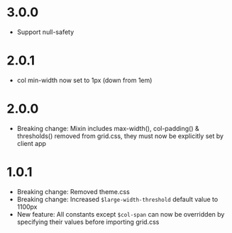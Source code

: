 # 3.0.0
- Support null-safety

# 2.0.1
- col min-width now set to 1px (down from 1em)

# 2.0.0
- Breaking change: Mixin includes max-width(), col-padding() & thresholds() removed from grid.css, they must now be explicitly set by client app

# 1.0.1
- Breaking change: Removed theme.css
- Breaking change: Increased `$large-width-threshold` default value to 1100px
- New feature: All constants except `$col-span` can now be overridden by specifying their values before importing grid.css